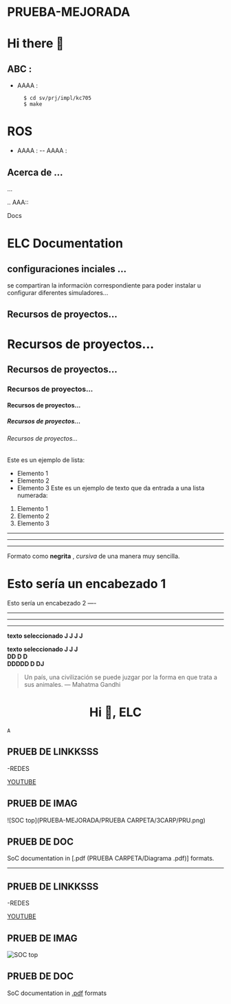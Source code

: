 # PRUEBA-MEJORADA



# Hi there 👋


## ABC :

- AAAA :

        $ cd sv/prj/impl/kc705
        $ make
  





ROS 
===================

- AAAA :
-- AAAA :
  
## Acerca de ...
 ...

.. AAA::

  Docs

ELC  Documentation
===================

## configuraciones inciales  ...

se compartiran la informaciòn correspondiente para poder instalar u configurar diferentes simuladores...


##  Recursos de proyectos...


# Recursos de proyectos...
##  Recursos de proyectos...
###   Recursos de proyectos...
####   Recursos de proyectos...
#####    Recursos de proyectos...
######   Recursos de proyectos...


Este es un ejemplo de lista:
- Elemento 1
- Elemento 2
- Elemento 3
Este es un ejemplo de texto que da entrada a una lista numerada:
1. Elemento 1
2. Elemento 2
3. Elemento 3

***
---
___

Formato como **negrita** , *cursiva* de una manera muy sencilla.


Esto sería un encabezado 1
===
Esto sería un encabezado 2
—-


***
---
___


 __texto seleccionado J J J  J__ 


 __texto seleccionado J J J  
 DD D                 D    
 DDDDD      D               DJ__ 

> Un país, una civilización se puede juzgar por la forma en que trata a sus animales.  — Mahatma Gandhi


<h1 align="center">Hi 👋, ELC </h1>

``A                                                                                                                                                                                                                             `` 




<!-- 
- 🌱 I’m currently learning ...
- 👯 I’m looking to collaborate on ...
- 🤔 I’m looking for help with ...
- 💬 Ask me about ...
- 📫 How to reach me: ...
- 😄 Pronouns: ...
- ⚡ Fun fact: ...
-->


## PRUEB DE LINKKSSS
-REDES

[YOUTUBE](https://www.youtube.com/watch?v=4fezP875xOQ)



## PRUEB DE IMAG

![SOC top](PRUEBA-MEJORADA/PRUEBA CARPETA/3CARP/PRU.png)




## PRUEB DE DOC

SoC documentation in [.pdf    (PRUEBA CARPETA/Diagrama .pdf)]  formats.



---


## PRUEB DE LINKKSSS
-REDES

[YOUTUBE](https://www.youtube.com/watch?v=4fezP875xOQ)



## PRUEB DE IMAG

![SOC top](PRUEBA_CARPETA/3CARP/PRU.png)


## PRUEB DE DOC

SoC documentation in [.pdf]( Diagrama_.pdf) formats








